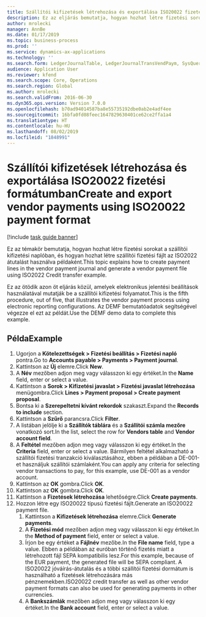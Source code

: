 ```yaml
---
title: Szállítói kifizetések létrehozása és exportálása ISO20022 fizetési formátumban
description: Ez az eljárás bemutatja, hogyan hozhat létre fizetési sorokat a szállítói kifizetési naplóban, és hogyan hozhat létre szállítói fizetési fájlt az ISO2022 átutalást használva példaként.
author: mrolecki
manager: AnnBe
ms.date: 01/17/2019
ms.topic: business-process
ms.prod: ''
ms.service: dynamics-ax-applications
ms.technology: ''
ms.search.form: LedgerJournalTable, LedgerJournalTransVendPaym, SysQueryForm, VendPaymProposalEdit, BankAccountTableLookUp
audience: Application User
ms.reviewer: kfend
ms.search.scope: Core, Operations
ms.search.region: Global
ms.author: mrolecki
ms.search.validFrom: 2016-06-30
ms.dyn365.ops.version: Version 7.0.0
ms.openlocfilehash: b70ad94014587ba8e55735192dbe0ab2e4adf4ee
ms.sourcegitcommit: 16bfa0fd08feec1647829630401ce62ce2ffa1a4
ms.translationtype: HT
ms.contentlocale: hu-HU
ms.lasthandoff: 08/02/2019
ms.locfileid: "1848991"
---
```

# <a name="create-and-export-vendor-payments-using-iso20022-payment-format"></a><span data-ttu-id="98158-103">Szállítói kifizetések létrehozása és exportálása ISO20022 fizetési formátumban</span><span class="sxs-lookup"><span data-stu-id="98158-103">Create and export vendor payments using ISO20022 payment format</span></span>

[!include [task guide banner](../../includes/task-guide-banner.md)]

<span data-ttu-id="98158-104">Ez az témakör bemutatja, hogyan hozhat létre fizetési sorokat a szállítói kifizetési naplóban, és hogyan hozhat létre szállítói fizetési fájlt az ISO2022 átutalást használva példaként.</span><span class="sxs-lookup"><span data-stu-id="98158-104">This topic explains how to create payment lines in the vendor payment journal and generate a vendor payment file using ISO2022 Credit transfer example.</span></span>

<span data-ttu-id="98158-105">Ez az ötödik azon öt eljárás közül, amelyek elektronikus jelentési beállítások használatával mutatják be a szállítói kifizetési folyamatot.</span><span class="sxs-lookup"><span data-stu-id="98158-105">This is the fifth procedure, out of five, that illustrates the vendor payment process using electronic reporting configurations.</span></span> <span data-ttu-id="98158-106">Az DEMF bemutatóadatok segítségével végezze el ezt az példát.</span><span class="sxs-lookup"><span data-stu-id="98158-106">Use the DEMF demo data to complete this example.</span></span>

## <a name="example"></a><span data-ttu-id="98158-107">Példa</span><span class="sxs-lookup"><span data-stu-id="98158-107">Example</span></span>

1.  <span data-ttu-id="98158-108">Ugorjon a **Kötelezettségek > Fizetési beállítás > Fizetési napló** pontra.</span><span class="sxs-lookup"><span data-stu-id="98158-108">Go to **Accounts payable > Payments > Payment journal**.</span></span>
2.  <span data-ttu-id="98158-109">Kattintson az **Új** elemre.</span><span class="sxs-lookup"><span data-stu-id="98158-109">Click **New**.</span></span>
3.  <span data-ttu-id="98158-110">A **Név** mezőben adjon meg vagy válasszon ki egy értéket.</span><span class="sxs-lookup"><span data-stu-id="98158-110">In the **Name** field, enter or select a value.</span></span>
4.  <span data-ttu-id="98158-111">Kattintson a **Sorok > Kifizetési javaslat > Fizetési javaslat létrehozása** menügombra.</span><span class="sxs-lookup"><span data-stu-id="98158-111">Click **Lines > Payment proposal > Create payment proposal**.</span></span>
5.  <span data-ttu-id="98158-112">Bontsa ki a **Szerepeltetni kívánt rekordok** szakaszt.</span><span class="sxs-lookup"><span data-stu-id="98158-112">Expand the **Records to include** section.</span></span>
6.  <span data-ttu-id="98158-113">Kattintson a **Szűrő** parancsra.</span><span class="sxs-lookup"><span data-stu-id="98158-113">Click **Filter**.</span></span>
7.  <span data-ttu-id="98158-114">A listában jelölje ki a **Szállítók táblára** és a **Szállítói számla mezőre** vonatkozó sort.</span><span class="sxs-lookup"><span data-stu-id="98158-114">In the list, select the row for **Vendors table** and **Vendor account field**.</span></span>
8.  <span data-ttu-id="98158-115">A **Feltétel** mezőben adjon meg vagy válasszon ki egy értéket.</span><span class="sxs-lookup"><span data-stu-id="98158-115">In the **Criteria** field, enter or select a value.</span></span> <span data-ttu-id="98158-116">Bármilyen feltétel alkalmazható a szállítói fizetési tranzakció kiválasztásához, ebben a példában a DE-001-et használjuk szállítói számlaként.</span><span class="sxs-lookup"><span data-stu-id="98158-116">You can apply any criteria for selecting vendor transactions to pay, for this example, use DE-001 as a vendor account.</span></span>
12. <span data-ttu-id="98158-117">Kattintson az **OK** gombra.</span><span class="sxs-lookup"><span data-stu-id="98158-117">Click **OK**.</span></span>
13. <span data-ttu-id="98158-118">Kattintson az **OK** gombra.</span><span class="sxs-lookup"><span data-stu-id="98158-118">Click **OK**.</span></span>
14. <span data-ttu-id="98158-119">Kattintson a **Fizetések létrehozása** lehetőségre.</span><span class="sxs-lookup"><span data-stu-id="98158-119">Click **Create payments**.</span></span>
15. <span data-ttu-id="98158-120">Hozzon létre egy ISO20022 típusú fizetési fájlt.</span><span class="sxs-lookup"><span data-stu-id="98158-120">Generate an ISO20022 payment file.</span></span>
    1.  <span data-ttu-id="98158-121">Kattintson a **Kifizetések létrehozása** elemre.</span><span class="sxs-lookup"><span data-stu-id="98158-121">Click **Generate payments**.</span></span>
    2.  <span data-ttu-id="98158-122">A **Fizetési mód** mezőben adjon meg vagy válasszon ki egy értéket.</span><span class="sxs-lookup"><span data-stu-id="98158-122">In the **Method of payment** field, enter or select a value.</span></span>
    3.  <span data-ttu-id="98158-123">Írjon be egy értéket a **Fájlnév** mezőbe.</span><span class="sxs-lookup"><span data-stu-id="98158-123">In the **File name** field, type a value.</span></span> <span data-ttu-id="98158-124">Ebben a példában az euróban történő fizetés miatt a létrehozott fájl SEPA kompatibilis lesz.</span><span class="sxs-lookup"><span data-stu-id="98158-124">For this example, because of the EUR payment, the generated file will be SEPA compliant.</span></span> <span data-ttu-id="98158-125">A ISO20022 jóváírás-átutalás és a többi szállítói fizetési dormátum is használható a fizetések létrehozására más pénznemekben.</span><span class="sxs-lookup"><span data-stu-id="98158-125">ISO20022 credit transfer as well as other vendor payment formats can also be used for generating payments in other currencies.</span></span>
    4.  <span data-ttu-id="98158-126">A **Bankszámlák** mezőben adjon meg vagy válasszon ki egy értéket.</span><span class="sxs-lookup"><span data-stu-id="98158-126">In the **Bank account** field, enter or select a value.</span></span>

